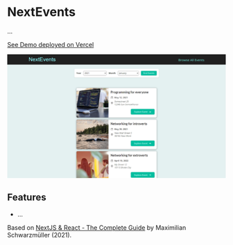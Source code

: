 # NextEvents

...

[See Demo deployed on Vercel](https://nextevents.vercel.app/)

<p align="center">
    <img src="screenshot.png">
</p>

## Features

- ...

Based on [NextJS & React - The Complete Guide](https://www.udemy.com/course/nextjs-react-the-complete-guide/) by Maximilian Schwarzmüller (2021).
